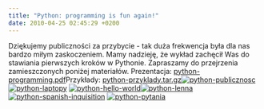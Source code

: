 ```yaml
---
title: "Python: programming is fun again!"
date: 2010-04-25 02:45:29 +0200
---
```

Dziękujemy publiczności za przybycie - tak duża frekwencja była dla nas bardzo miłym zaskoczeniem. Mamy nadzieję, że wykład zachęcił Was do stawiania pierwszych kroków w Pythonie. Zapraszamy do przejrzenia zamieszczonych poniżej materiałów. Prezentacja: [python-programming.pdf](http://www.asi.pwr.wroc.pl/wp-content/uploads/2010/04/python-programming.pdf)Przykłady: [python-przyklady.tar.gz](http://www.asi.pwr.wroc.pl/wp-content/uploads/2010/04/python-przyklady.tar.gz)[![](http://www.asi.pwr.wroc.pl/wp-content/uploads/2010/04/IMG_2795-150x150.jpg "python-publicznosc")](http://www.asi.pwr.wroc.pl/wp-content/uploads/2010/04/IMG_2795.jpg) [![](http://www.asi.pwr.wroc.pl/wp-content/uploads/2010/04/IMG_2793-150x150.jpg "python-laptopy")](http://www.asi.pwr.wroc.pl/wp-content/uploads/2010/04/IMG_2793.jpg) [![](http://www.asi.pwr.wroc.pl/wp-content/uploads/2010/04/IMG_2801-150x150.jpg "python-hello-world")](http://www.asi.pwr.wroc.pl/wp-content/uploads/2010/04/IMG_2801.jpg)[![](http://www.asi.pwr.wroc.pl/wp-content/uploads/2010/04/IMG_2812-150x150.jpg "python-lenna")](http://www.asi.pwr.wroc.pl/wp-content/uploads/2010/04/IMG_2812.jpg) [![](http://www.asi.pwr.wroc.pl/wp-content/uploads/2010/04/IMG_2815-150x150.jpg "python-spanish-inquisition")](http://www.asi.pwr.wroc.pl/wp-content/uploads/2010/04/IMG_2815.jpg) [![](http://www.asi.pwr.wroc.pl/wp-content/uploads/2010/04/IMG_2817-150x150.jpg "python-pytania")](http://www.asi.pwr.wroc.pl/wp-content/uploads/2010/04/IMG_2817.jpg)

